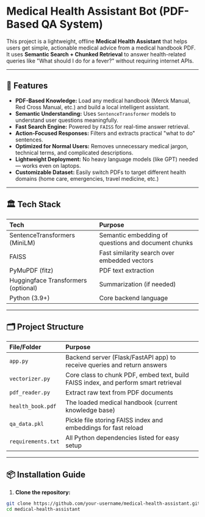 # Medical Health Assistant Bot (PDF-Based QA System)

This project is a lightweight, offline **Medical Health Assistant** that helps users get simple, actionable medical advice from a medical handbook PDF.  
It uses **Semantic Search + Chunked Retrieval** to answer health-related queries like "What should I do for a fever?" without requiring internet APIs.

---

## 🚀 Features

- **PDF-Based Knowledge:** Load any medical handbook (Merck Manual, Red Cross Manual, etc.) and build a local intelligent assistant.
- **Semantic Understanding:** Uses `SentenceTransformer` models to understand user questions meaningfully.
- **Fast Search Engine:** Powered by `FAISS` for real-time answer retrieval.
- **Action-Focused Responses:** Filters and extracts practical "what to do" sentences.
- **Optimized for Normal Users:** Removes unnecessary medical jargon, technical terms, and complicated descriptions.
- **Lightweight Deployment:** No heavy language models (like GPT) needed — works even on laptops.
- **Customizable Dataset:** Easily switch PDFs to target different health domains (home care, emergencies, travel medicine, etc.)

---

## 🏛️ Tech Stack

| Tech | Purpose |
|:-----|:--------|
| SentenceTransformers (MiniLM) | Semantic embedding of questions and document chunks |
| FAISS | Fast similarity search over embedded vectors |
| PyMuPDF (fitz) | PDF text extraction |
| Huggingface Transformers (optional) | Summarization (if needed) |
| Python (3.9+) | Core backend language |

---

## 🗂️ Project Structure

| File/Folder | Purpose |
|:------------|:--------|
| `app.py` | Backend server (Flask/FastAPI app) to receive queries and return answers |
| `vectorizer.py` | Core class to chunk PDF, embed text, build FAISS index, and perform smart retrieval |
| `pdf_reader.py` | Extract raw text from PDF documents |
| `health_book.pdf` | The loaded medical handbook (current knowledge base) |
| `qa_data.pkl` | Pickle file storing FAISS index and embeddings for fast reload |
| `requirements.txt` | All Python dependencies listed for easy setup |

---

## 📦 Installation Guide

1. **Clone the repository:**

```bash
git clone https://github.com/your-username/medical-health-assistant.git
cd medical-health-assistant
